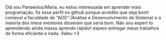 Olá sou Panaeolus/Maria, eu estou interessada em aprender mais programação, fiz esse perfil no github porque acredito que seja bom! comecei a faculdade de "ADS" (Análise e Desenvolvimento de Sistema)
e a maioria dos meus mentores disseram que seria bom. Não sou expert to aprendendo ainda masss aprendo rápido! espero entregar meus trabalhos de forma eficiente e irada. Valeu <3

<!---
maargadux/maargadux is a ✨ special ✨ repository because its `README.md` (this file) appears on your GitHub profile.
You can click the Preview link to take a look at your changes.
--->
